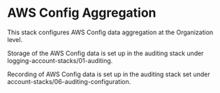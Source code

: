 # AWS Config Aggregation

This stack configures AWS Config data aggregation at the Organization level. 

Storage of the AWS Config data is set up in the auditing stack under logging-account-stacks/01-auditing.

Recording of AWS Config data is set up in the auditing stack set under account-stacks/06-auditing-configuration.
